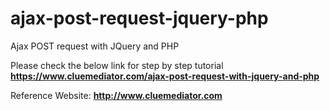 # ajax-post-request-jquery-php
Ajax POST request with JQuery and PHP

Please check the below link for step by step tutorial
**https://www.cluemediator.com/ajax-post-request-with-jquery-and-php**

Reference Website: **http://www.cluemediator.com**
